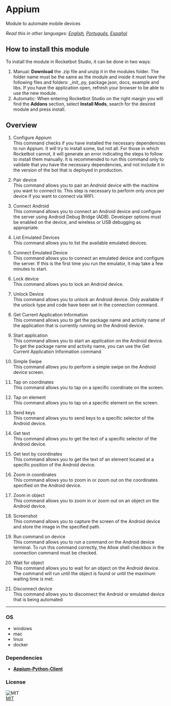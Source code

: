 



# Appium
  
Module to automate mobile devices  

*Read this in other languages: [English](README.md), [Português](README.pr.md), [Español](README.es.md)*

## How to install this module
  
To install the module in Rocketbot Studio, it can be done in two ways:
1. Manual: __Download__ the .zip file and unzip it in the modules folder. The folder name must be the same as the module and inside it must have the following files and folders: \__init__.py, package.json, docs, example and libs. If you have the application open, refresh your browser to be able to use the new module.
2. Automatic: When entering Rocketbot Studio on the right margin you will find the **Addons** section, select **Install Mods**, search for the desired module and press install.  


## Overview


1. Configure Appium  
This command checks if you have installed the necessary dependencies to run Appium. It will try to install some, but not all. For those in which Rocketbot cannot, it will generate an error indicating the steps to follow to install them manually. It is recommended to run this command only to validate that you have the necessary dependencies, and not include it in the version of the bot that is deployed in production.

2. Pair device  
This command allows you to pair an Android device with the machine you want to connect to. This step is necessary to perform only once per device if you want to connect via WIFI.

3. Connect Android  
This command allows you to connect an Android device and configure the server using Android Debug Bridge (ADB). Developer options must be enabled on the device, and wireless or USB debugging as appropriate.

4. List Emulated Devices  
This command allows you to list the available emulated devices.

5. Connect Emulated Device  
This command allows you to connect an emulated device and configure the server. If this is the first time you run the emulator, it may take a few minutes to start.

6. Lock device  
This command allows you to lock an Android device.

7. Unlock Device  
This command allows you to unlock an Android device. Only available if the unlock type and code have been set in the connection command.

8. Get Current Application Information  
This command allows you to get the package name and activity name of the application that is currently running on the Android device.

9. Start application  
This command allows you to start an application on the Android device. To get the package name and activity name, you can use the Get Current Application Information command

10. Simple Swipe  
This command allows you to perform a simple swipe on the Android device screen.

11. Tap on coordinates  
This command allows you to tap on a specific coordinate on the screen.

12. Tap on element  
This command allows you to tap on a specific element on the screen.

13. Send keys  
This command allows you to send keys to a specific selector of the Android device.

14. Get text  
This command allows you to get the text of a specific selector of the Android device.

15. Get text by coordinates  
This command allows you to get the text of an element located at a specific position of the Android device.

16. Zoom in coordinates  
This command allows you to zoom in or zoom out on the coordinates specified on the Android device.

17. Zoom in object  
This command allows you to zoom in or zoom out on an object on the Android device.

18. Screenshot  
This command allows you to capture the screen of the Android device and store the image in the specified path.

19. Run command on device  
This command allows you to run a command on the Android device terminal. To run this command correctly, the Allow shell checkbox in the connection command must be checked.

20. Wait for object  
This command allows you to wait for an object on the Android device. The command will run until the object is found or until the maximum waiting time is met.

21. Disconnect device  
This command allows you to disconnect the Android or emulated device that is being automated  




----
### OS

- windows
- mac
- linux
- docker

### Dependencies
- [**Appium-Python-Client**](https://pypi.org/project/Appium-Python-Client/)
### License
  
![MIT](https://camo.githubusercontent.com/107590fac8cbd65071396bb4d04040f76cde5bde/687474703a2f2f696d672e736869656c64732e696f2f3a6c6963656e73652d6d69742d626c75652e7376673f7374796c653d666c61742d737175617265)  
[MIT](http://opensource.org/licenses/mit-license.ph)